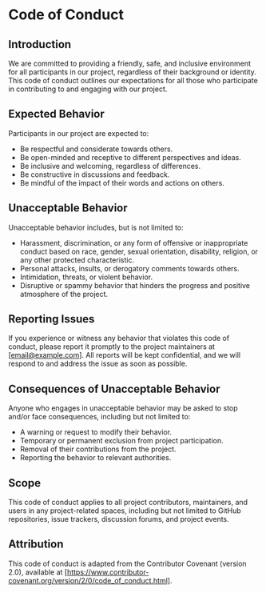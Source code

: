 # Code of Conduct

## Introduction

We are committed to providing a friendly, safe, and inclusive environment for all participants in our project, regardless of their background or identity. This code of conduct outlines our expectations for all those who participate in contributing to and engaging with our project. 

## Expected Behavior

Participants in our project are expected to:

- Be respectful and considerate towards others.
- Be open-minded and receptive to different perspectives and ideas.
- Be inclusive and welcoming, regardless of differences.
- Be constructive in discussions and feedback.
- Be mindful of the impact of their words and actions on others.

## Unacceptable Behavior

Unacceptable behavior includes, but is not limited to:

- Harassment, discrimination, or any form of offensive or inappropriate conduct based on race, gender, sexual orientation, disability, religion, or any other protected characteristic.
- Personal attacks, insults, or derogatory comments towards others.
- Intimidation, threats, or violent behavior.
- Disruptive or spammy behavior that hinders the progress and positive atmosphere of the project.

## Reporting Issues

If you experience or witness any behavior that violates this code of conduct, please report it promptly to the project maintainers at [email@example.com]. All reports will be kept confidential, and we will respond to and address the issue as soon as possible.

## Consequences of Unacceptable Behavior

Anyone who engages in unacceptable behavior may be asked to stop and/or face consequences, including but not limited to:

- A warning or request to modify their behavior.
- Temporary or permanent exclusion from project participation.
- Removal of their contributions from the project.
- Reporting the behavior to relevant authorities.

## Scope

This code of conduct applies to all project contributors, maintainers, and users in any project-related spaces, including but not limited to GitHub repositories, issue trackers, discussion forums, and project events.

## Attribution

This code of conduct is adapted from the Contributor Covenant (version 2.0), available at [https://www.contributor-covenant.org/version/2/0/code_of_conduct.html].

